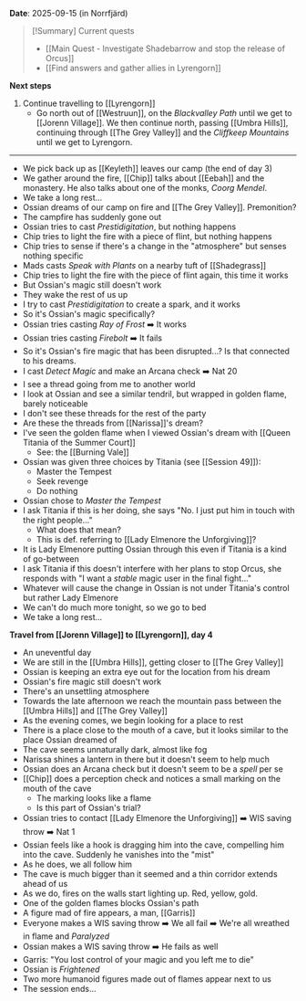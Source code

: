 **Date**: 2025-09-15 (in Norrfjärd)

> [!Summary] Current quests
> - [[Main Quest - Investigate Shadebarrow and stop the release of Orcus]]
> - [[Find answers and gather allies in Lyrengorn]]

**Next steps**
1. Continue travelling to [[Lyrengorn]]
	- Go north out of [[Westruun]], on the *Blackvalley Path* until we get to [[Jorenn Village]]. We then continue north, passing [[Umbra Hills]], continuing through [[The Grey Valley]] and the *Cliffkeep Mountains* until we get to Lyrengorn.
---
- We pick back up as [[Keyleth]] leaves our camp (the end of day 3)
- We gather around the fire, [[Chip]] talks about [[Eebah]] and the monastery. He also talks about one of the monks, *Coorg Mendel*.
- We take a long rest...
- Ossian dreams of our camp on fire and [[The Grey Valley]]. Premonition?
- The campfire has suddenly gone out
- Ossian tries to cast *Prestidigitation*, but nothing happens
- Chip tries to light the fire with a piece of flint, but nothing happens
- Chip tries to sense if there's a change in the "atmosphere" but senses nothing specific
- Mads casts *Speak with Plants* on a nearby tuft of [[Shadegrass]]
- Chip tries to light the fire with the piece of flint again, this time it works
- But Ossian's magic still doesn't work
- They wake the rest of us up
- I try to cast *Prestidigitation* to create a spark, and it works
- So it's Ossian's magic specifically?
- Ossian tries casting *Ray of Frost* ➡️ It works
- Ossian tries casting *Firebolt* ➡️ It fails
- So it's Ossian's fire magic that has been disrupted...? Is that connected to his dreams.
- I cast *Detect Magic* and make an Arcana check ➡️ Nat 20
- I see a thread going from me to another world
- I look at Ossian and see a similar tendril, but wrapped in golden flame, barely noticeable
- I don't see these threads for the rest of the party
- Are these the threads from [[Narissa]]'s dream?
- I've seen the golden flame when I viewed Ossian's dream with [[Queen Titania of the Summer Court]]
	- See: the [[Burning Vale]]
- Ossian was given three choices by Titania (see [[Session 49]]):
	- Master the Tempest
	- Seek revenge
	- Do nothing
- Ossian chose to *Master the Tempest*
- I ask Titania if this is her doing, she says "No. I just put him in touch with the right people..."
	- What does that mean?
	- This is def. referring to [[Lady Elmenore the Unforgiving]]?
- It is Lady Elmenore putting Ossian through this even if Titania is a kind of go-between
- I ask Titania if this doesn't interfere with her plans to stop Orcus, she responds with "I want a *stable* magic user in the final fight..."
- Whatever will cause the change in Ossian is not under Titania's control but rather Lady Elmenore
- We can't do much more tonight, so we go to bed
- We take a long rest...

**Travel from [[Jorenn Village]] to [[Lyrengorn]], day 4**
- An uneventful day
- We are still in the [[Umbra Hills]], getting closer to [[The Grey Valley]]
- Ossian is keeping an extra eye out for the location from his dream
- Ossian's fire magic still doesn't work
- There's an unsettling atmosphere
- Towards the late afternoon we reach the mountain pass between the [[Umbra Hills]] and [[The Grey Valley]]
- As the evening comes, we begin looking for a place to rest
- There is a place close to the mouth of a cave, but it looks similar to the place Ossian dreamed of
- The cave seems unnaturally dark, almost like fog
- Narissa shines a lantern in there but it doesn't seem to help much
- Ossian does an Arcana check but it doesn't seem to be a *spell* per se
- [[Chip]] does a perception check and notices a small marking on the mouth of the cave
	- The marking looks like a flame
	- Is this part of Ossian's trial?
- Ossian tries to contact [[Lady Elmenore the Unforgiving]] ➡️ WIS saving throw ➡️ Nat 1
- Ossian feels like a hook is dragging him into the cave, compelling him into the cave. Suddenly he vanishes into the "mist"
- As he does, we all follow him
- The cave is much bigger than it seemed and a thin corridor extends ahead of us
- As we do, fires on the walls start lighting up. Red, yellow, gold.
- One of the golden flames blocks Ossian's path
- A figure mad of fire appears, a man, [[Garris]]
- Everyone makes a WIS saving throw ➡️ We all fail ➡️ We're all wreathed in flame and *Paralyzed*
- Ossian makes a WIS saving throw ➡️ He fails as well
- Garris: "You lost control of your magic and you left me to die"
- Ossian is *Frightened*
- Two more humanoid figures made out of flames appear next to us
- The session ends...